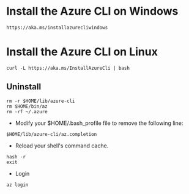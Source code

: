 # Install the Azure CLI on Windows
```
https://aka.ms/installazurecliwindows
```

# Install the Azure CLI on Linux
```
curl -L https://aka.ms/InstallAzureCli | bash
```

## Uninstall
```
rm -r $HOME/lib/azure-cli
rm $HOME/bin/az
rm -rf ~/.azure
```
- Modify your $HOME/.bash_profile file to remove the following line:
```
$HOME/lib/azure-cli/az.completion
```

- Reload your shell's command cache.
```
hash -r
exit
```

- Login
```
az login
```
